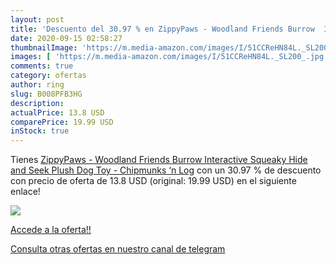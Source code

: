 ```yaml
---
layout: post
title: 'Descuento del 30.97 % en ZippyPaws - Woodland Friends Burrow  Int'
date: 2020-09-15 02:58:27
thumbnailImage: 'https://m.media-amazon.com/images/I/51CCReHN84L._SL200_.jpg'
images: [ 'https://m.media-amazon.com/images/I/51CCReHN84L._SL200_.jpg' ]
comments: true
category: ofertas
author: ring
slug: B008PFB3HG
description:
actualPrice: 13.8 USD
comparePrice: 19.99 USD
inStock: true
---
```


Tienes [ZippyPaws - Woodland Friends Burrow  Interactive Squeaky Hide and Seek Plush Dog Toy - Chipmunks ‘n Log](https://www.amazon.com/dp/B008PFB3HG/?tag=redken08-20) con un 30.97 % de descuento con precio de oferta de 13.8 USD (original: 19.99 USD) en el siguiente enlace!

[![](https://m.media-amazon.com/images/I/51CCReHN84L._SL200_.jpg)](https://www.amazon.com/dp/B008PFB3HG/?tag=redken08-20)

[Accede a la oferta!!](https://www.amazon.com/dp/B008PFB3HG/?tag=redken08-20)

[Consulta otras ofertas en nuestro canal de telegram](https://t.me/s/ofertas25)
